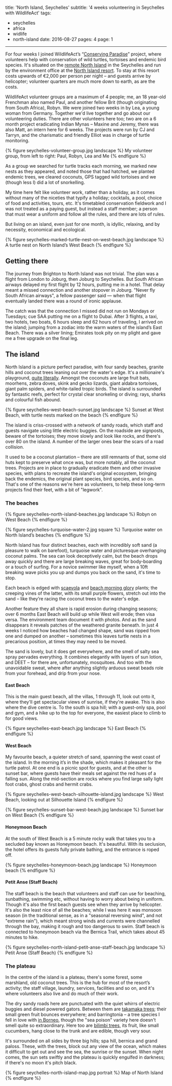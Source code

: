 title: 'North Island, Seychelles'
subtitle: '4 weeks volunteering in Seychelles with WildlifeAct'
tags:
  - seychelles
  - africa
  - widlife
  - north-island
date: 2016-08-27
pages: 4
page: 1
---

For four weeks I joined WildlifeAct’s “[Conserving Paradise](http://wildlifeact.com/volunteer/seychelles/conserving-paradise/)” project, where volunteers help with conservation of wild turtles, tortoises and endemic bird species. It's situated on the [remote North Island](https://www.google.com/maps/place/Ile+du+Nord/@-4.3921463,55.2371656,15z/data=!3m1!4b1!4m5!3m4!1s0x22e016928e2f2003:0xd61b32e65bd5e526!8m2!3d-4.3949648!4d55.2452567) in the Seychelles and run by the environment office at the [North Island resort](http://www.north-island.com/). To stay at this resort costs upwards of €2,000 per person per night – and guests arrive by helicopter; volunteer quarters are much more down to earth, as are the costs.

WildlifeAct volunteer groups are a maximum of 4 people; me, an 18 year-old Frenchman also named Paul, and another fellow Brit (though originating from South Africa), Robyn. We were joined two weeks in by Lea, a young woman from Germany. Together we'd live together and go about our volunteering duties. There are other volunteers here too; two are on a 6 month project eradicating Indian Mynas – Maxine and Jeremy, there was also Matt, an intern here for 6 weeks. The projects were run by CJ and Tarryn, and the charismatic and friendly Elliot was in charge of turtle monitoring.

{% figure seychelles-volunteer-group.jpg landscape %}
My volunteer group, from left to right: Paul, Robyn, Lea and Me
{% endfigure %}

As a group we searched for turtle tracks each morning, we marked new nests as they appeared, and noted those that had hatched, we planted endemic trees, we cleared coconuts, GPS tagged wild tortoises and we (though less I) did a lot of snorkelling.

My time here felt like volunteer work, rather than a holiday, as it comes without many of the niceties that typify a holiday; cocktails, a pool, choice of food and activities, tours, etc. It's timetabled conservation fieldwork and I was not treated as a paying guest, but instead a staff member; a person that must wear a uniform and follow all the rules, and there are lots of rules.

But living on an island, even just for one month, is idyllic, relaxing, and by necessity, economical and ecological.

{% figure seychelles-marked-turtle-nest-on-west-beach.jpg landscape %}
A turtle nest on North Island’s West Beach
{% endfigure %}

## Getting there

The journey from Brighton to North Island was not trivial. The plan was a flight from London to Joburg, then Joburg to Seychelles. But South African airways delayed my first flight by 12 hours, putting me in a hotel. That delay meant a missed connection and another stopover in Joburg. "Never fly South African airways", a fellow passenger said — when that flight eventually landed there was a round of ironic applause.

The catch was that the connection I missed did not run on Mondays or Tuesdays; cue SAA putting me on a flight to Dubai. After 3 flights, a taxi, two hotels, two boats, 6 hours sleep and 62 hours of traveling, I arrived on the island; jumping from a zodiac into the warm waters of the island’s East Beach. There was a silver lining; Emirates took pity on my plight and gave me a free upgrade on the final leg.

## The island

North Island is a picture perfect paradise, with four sandy beaches, granite hills and coconut trees leaning out over the water's edge. It's a millionaire's playground, [quite literally](https://www.theguardian.com/uk/2011/may/10/william-and-kate-honeymoon-venue). Amongst the coconuts are large fruit bats, moorhens, zebra doves, skink and gecko lizards, giant aldabra tortoises, giant palm spiders, and white-tailed tropic birds. The island is surrounded by fantastic reefs, perfect for crystal clear snorkeling or diving; rays, sharks and colourful fish abound.

{% figure seychelles-west-beach-sunset.jpg landscape %}
Sunset at West Beach, with turtle nests marked on the beach
{% endfigure %}

The island is criss-crossed with a network of sandy roads, which staff and guests navigate using little electric buggies. On the roadside are signposts, beware of the tortoises; they move slowly and look like rocks, and there's over 80 on the island. A number of the larger ones bear the scars of a road collision.

It used to be a coconut plantation – there are still remnants of that, some old huts kept to preserve what once was, but more notably, all the coconut trees. Projects are in place to gradually eradicate them and other invasive species, with plans to recreate the island's original ecosystem, bringing back the endemics, the original plant species, bird species, and so on. That's one of the reasons we're here as volunteers, to help these long-term projects find their feet, with a bit of "legwork".

### The beaches

{% figure seychelles-north-island-beaches.jpg landscape %}
Robyn on West Beach
{% endfigure %}

{% figure seychelles-turquoise-water-2.jpg square %}
Turquoise water on North Island’s beaches
{% endfigure %}

North Island has four distinct beaches, each with incredibly soft sand (a pleasure to walk on barefoot), turquoise water and picturesque overhanging coconut palms. The sea can look deceptively calm, but the beach drops away quickly and there are large breaking waves, great for body-boarding or a touch of surfing. For a novice swimmer like myself, when a 10ft breaking wave picks you up and dumps you back on the sand, it's time to stop.

Each beach is edged with [scaevola](https://en.wikipedia.org/wiki/Scaevola_taccada) and [beach morning glory](https://en.wikipedia.org/wiki/Ipomoea_pes-caprae) plants; the creeping vines of the latter, with its small purple flowers, stretch out into the sand – like they’re racing the coconut trees to the water's edge.

Another feature they all share is rapid erosion during changing seasons; over 6 months East Beach will build up while West will erode; then visa versa. The environment team document it with photos. And as the sand disappears it reveals patches of the weathered granite beneath. In just 4 weeks I noticed how beaches had changed shape, sand was ripped from one and dumped on another – sometimes this leaves turtle nests in a precarious position, at times they may need to be moved.

The sand is lovely, but it does get everywhere, and the smell of salty sea spray pervades everything. It combines elegantly with layers of sun lotion, and DEET – for there are, unfortunately, mosquitoes. And too with the unavoidable sweat, where after anything slightly arduous sweat beads role from your forehead, and drip from your nose.

#### East Beach

This is the main guest beach, all the villas, 1 through 11, look out onto it, where they'll get spectacular views of sunrise, if they're awake. This is also where the dive centre is. To the south is spa hill; with a guest-only spa, pool and gym, and a hike up to the top for everyone, the easiest place to climb to for good views.

{% figure seychelles-east-beach.jpg landscape %}
East Beach
{% endfigure %}

#### West Beach

My favourite beach, a quieter stretch of sand, spanning the west coast of the island. In the morning it’s in the shade, which makes it pleasant for the turtle patrol. At one end is a picnic spot for guests, and at the other is sunset bar, where guests have their meals set against the red hues of a falling sun. Along the mid-section are rocks where you find large sally light foot crabs, ghost crabs and hermit crabs.

{% figure seychelles-west-beach-silhouette-island.jpg landscape %}
West Beach, looking out at Silhouette Island
{% endfigure %}

{% figure seychelles-sunset-bar-west-beach.jpg landscape %}
Sunset bar on West Beach
{% endfigure %}

#### Honeymoon Beach

At the south of West Beach is a 5 minute rocky walk that takes you to a secluded bay known as Honeymoon beach. It's beautiful. With its seclusion, the hotel offers its guests fully private bathing, and the entrance is roped off.

{% figure seychelles-honeymoon-beach.jpg landscape %}
Honeymoon beach
{% endfigure %}

#### Petit Anse (Staff Beach)

The staff beach is the beach that volunteers and staff can use for beaching, sunbathing, swimming etc, without having to worry about being in uniform. Though it's also the first beach guests see when they arrive by helicopter. It's also the least nice of all the beaches; while I was here it was monsoon season (in the traditional sense, as in a "seasonal reversing wind", and not "extreme rain"), which meant strong winds and currents were channelled through the bay, making it rough and too dangerous to swim. Staff beach is connected to honeymoon beach via the Bernica Trail, which takes about 45 minutes to hike.

{% figure seychelles-north-island-petit-anse-staff-beach.jpg landscape %}
Petit Anse (Staff Beach)
{% endfigure %}

### The plateau

In the centre of the island is a plateau, there's some forest, some marshland, old coconut trees. This is the hub for most of the resort’s activity; the staff village, laundry, services, facilities and so on, and it's where volunteers also live and do much of their work.

The dry sandy roads here are punctuated with the quiet whirrs of electric buggies and diesel powered gators. Between them are [takamaka trees](https://en.wikipedia.org/wiki/Calophyllum_inophyllum); their small green fruit bounces everywhere; and barringtonia – a tree species I fell in love with [in Borneo](/2014/05/borneo-rainforest-lodge/#Wild-orangutan-on-our-first-trek), though the "sea poison" variety here doesn't smell quite so extraordinary. Here too are [bilimbi trees](https://en.wikipedia.org/wiki/Averrhoa_bilimbi), its fruit, like small cucumbers, hang close to the trunk and are edible, though very sour.

It's surrounded on all sides by three big hills; spa hill, bernica and grand paloss. These, with the trees, block out any view of the ocean, which makes it difficult to get out and see the sea, the sunrise or the sunset. When night comes, the sun sets swiftly and the plateau is quickly engulfed in darkness; if there's no moon it's pitch black.

{% figure seychelles-north-island-map.jpg portrait %}
Map of North Island
{% endfigure %}
